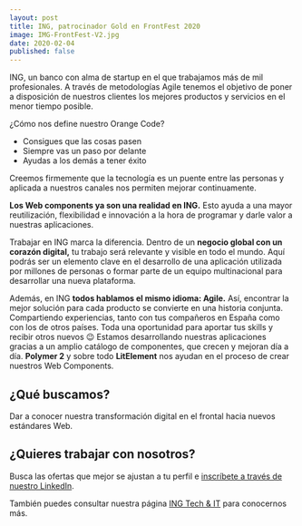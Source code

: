 ```yaml
---
layout: post
title: ING, patrocinador Gold en FrontFest 2020
image: IMG-FrontFest-V2.jpg
date: 2020-02-04
published: false
---
```


ING, un banco con alma de startup en el que trabajamos más de mil profesionales. A través de metodologías Agile tenemos el objetivo de poner a disposición de nuestros clientes los mejores productos y servicios en el menor tiempo posible.

¿Cómo nos define nuestro Orange Code?

* Consigues que las cosas pasen
* Siempre vas un paso por delante
* Ayudas a los demás a tener éxito

Creemos firmemente que la tecnología es un puente entre las personas y aplicada a nuestros canales nos permiten mejorar continuamente.

**Los Web components ya son una realidad en ING.** Esto ayuda a una mayor reutilización, flexibilidad e innovación a la hora de programar y darle valor a nuestras aplicaciones.

Trabajar en ING marca la diferencia. Dentro de un **negocio global con un corazón digital,** tu trabajo será relevante y visible en todo el mundo. Aquí podrás ser un elemento clave en el desarrollo de una aplicación utilizada por millones de personas o formar parte de un equipo multinacional para desarrollar una nueva plataforma.

Además, en ING **todos hablamos el mismo idioma: Agile.** Así, encontrar la mejor solución para cada producto se convierte en una historia conjunta. Compartiendo experiencias, tanto con tus compañeros en España como con los de otros países.
Toda una oportunidad para aportar tus skills y recibir otros nuevos 😉 
Estamos desarrollando nuestras aplicaciones gracias a un amplio catálogo de componentes, que crecen y mejoran día a día. **Polymer 2** y sobre todo **LitElement** nos ayudan en el proceso de crear nuestros Web Components.

## ¿Qué buscamos?

Dar a conocer nuestra transformación digital en el frontal hacia nuevos estándares Web.

## ¿Quieres trabajar con nosotros?

Busca las ofertas que mejor se ajustan a tu perfil e [inscríbete a través de nuestro LinkedIn](https://www.linkedin.com/company/ing-espana-portugal/jobs/?viewAsMember=true).

También puedes consultar nuestra página [ING Tech & IT](https://www.linkedin.com/company/ing-espana-portugal/life/676e2095-ba8a-4250-86ac-018c17d4b785/?viewAsMember=true) para conocernos más.